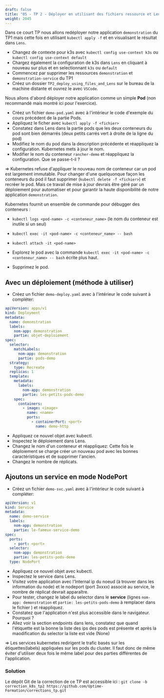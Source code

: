 ```yaml
---
draft: false
title: "05 - TP 2 - Déployer en utilisant des fichiers ressource et Lens"
weight: 2045
---
```


Dans ce court TP nous allons redéployer notre application `demonstration` du TP1 mais cette fois en utilisant `kubectl apply -f` et en visualisant le résultat dans `Lens`.

- Changez de contexte pour k3s avec `kubectl config use-context k3s` ou `kubectl config use-context default`
- Chargez également la configuration de k3s dans `Lens` en cliquant à nouveau sur plus et en selectionnant `k3s` ou `default`
- Commencez par supprimer les ressources `demonstration` et `demonstration-service` du TP1
- Créez un dossier `TP2_deploy_using_files_and_Lens` sur le bureau de la machine distante et ouvrez le avec `VSCode`.

Nous allons d'abord déployer notre application comme un simple **Pod** (non recommandé mais montré ici pour l'exercice).

- Créez un fichier `demo-pod.yaml` avec à l'intérieur le code d'exemple du cours précédent de la partie Pods.
- Appliquez le ficher avec `kubectl apply -f <fichier>`
- Constatez dans Lens dans la partie pods que les deux conteneurs du pod sont bien démarrés (deux petits carrés vert à droite de la ligne du pod)
- Modifiez le nom du pod dans la description précédente et réappliquez la configuration. Kubernetes mets à jour le nom.
- Modifier le nom du conteneur `rancher-demo` et réappliquez la configuration. Que se passe-t-il ?

=> Kubernetes refuse d'appliquer le nouveau nom de conteneur car un pod est largement immutable. Pour changer d'une quelquonque façon les conteneurs du pod il faut supprimer (`kubectl delete -f <fichier>`) et recréer le pod. Mais ce travail de mise à jour devrais être géré par un déploiement pour automatiser et pour garantir la haute disponibilité de notre application `demonstration`.



Kubernetes fournit un ensemble de commande pour débugger des conteneurs :

- `kubectl logs <pod-name> -c <conteneur_name>` (le nom du conteneur est inutile si un seul)
- `kubectl exec -it <pod-name> -c <conteneur_name> -- bash`
- `kubectl attach -it <pod-name>`

- Explorez le pod avec la commande `kubectl exec -it <pod-name> -c <conteneur_name> -- bash` écrite plus haut.

- Supprimez le pod.

## Avec un déploiement (méthode à utiliser)

- Créez un fichier `demo-deploy.yaml` avec à l'intérieur le code suivant à compléter:

```yaml
apiVersion: apps/v1
kind: Deployment
metadata:
  name: demonstration
  labels:
    nom-app: demonstration
    partie: objet-deploiement
spec:
  selector:
    matchLabels:
      nom-app: demonstration
      partie: pods-demo
  strategy:
    type: Recreate
  replicas: 1
  template:
    metadata:
      labels:
        nom-app: demonstration
        partie: les-petits-pods-demo
    spec:
      containers:
        - image: <image>
          name: <name>
          ports:
            - containerPort: <port>
              name: demo-http
```

- Appliquez ce nouvel objet avec kubectl.
- Inspectez le déploiement dans Lens.
- Changez le nom d'un conteneur et réappliquez: Cette fois le déploiement se charge créer un nouveau pod avec les bonnes caractéristiques et de supprimer l'ancien.
- Changez le nombre de réplicats.

## Ajoutons un service en mode NodePort

- Créez un fichier `demo-svc.yaml` avec à l'intérieur le code suivant à compléter:

```yaml
apiVersion: v1
kind: Service
metadata:
  name: demo-service
  labels:
    nom-app: demonstration
    partie: le-fameux-service-demo
spec:
  ports:
    - port: <port>
  selector:
    nom-app: demonstration
    partie: les-petits-pods-demo
  type: NodePort
```

- Appliquez ce nouvel objet avec kubectl.
- Inspectez le service dans Lens.
- Visitez votre application avec l'Internal ip du noeud (à trouver dans les information du node) et le nodeport (port 3xxxx) associé au service, le nombre de réplicat devrait apparaître.
- Pour tester, changez le label du selector dans le **service** (lignes `nom-app: demonstration` et `partie: les-petits-pods-demo` à remplacer dans le fichier ) et réappliquez.
- Constatez que l'application n'est plus accessible dans le navigateur. Pourquoi ?
- Allez voir la section endpoints dans lens, constatez que quand l'étiquette est la bonne la liste des ips des pods est présente et après la maodification du selector la liste est vide (None)

=> Les services kubernetes redirigent le trafic basés sur les étiquettes(labels) appliquées sur les pods du cluster. Il faut donc de même éviter d'utiliser deux fois le même label pour des parties différentes de l'application.

### Solution

Le dépôt Git de la correction de ce TP est accessible ici : `git clone -b correction_k8s_tp2 https://github.com/Uptime-Formation/corrections_tp.git`
